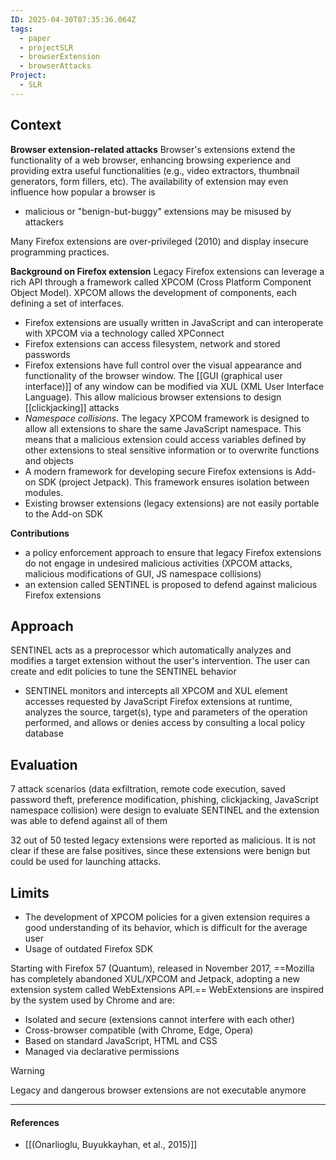```yaml
---
ID: 2025-04-30T07:35:36.064Z
tags:
  - paper
  - projectSLR
  - browserExtension
  - browserAttacks
Project:
  - SLR
---
```

## Context

**Browser extension-related attacks**
Browser's extensions extend the functionality of a web browser, enhancing browsing experience and providing extra useful functionalities (e.g., video extractors, thumbnail generators, form fillers, etc). The availability of extension may even influence how popular a browser is
- malicious or "benign-but-buggy" extensions may be misused by attackers

Many Firefox extensions are over-privileged (2010) and display insecure programming practices.

**Background on Firefox extension**
Legacy Firefox extensions can leverage a rich API through a framework called XPCOM (Cross Platform Component Object Model). XPCOM allows the development of components, each defining a set of interfaces.
- Firefox extensions are usually written in JavaScript and can interoperate with XPCOM via a technology called XPConnect
- Firefox extensions can access filesystem, network and stored passwords
- Firefox extensions have full control over the visual appearance and functionality of the browser window. The [[GUI (graphical user interface)]] of any window can be modified via XUL (XML User Interface Language). This allow malicious browser extensions to design [[clickjacking]] attacks
- *Namespace collisions*. The legacy XPCOM framework is designed to allow all extensions to share the same JavaScript namespace. This means that a malicious extension could access variables defined by other extensions to steal sensitive information or to overwrite functions and objects
- A modern framework for developing secure Firefox extensions is Add-on SDK (project Jetpack). This framework ensures isolation between modules.
- Existing browser extensions (legacy extensions) are not easily portable to the Add-on SDK

**Contributions**
- a policy enforcement approach to ensure that legacy Firefox extensions do not engage in undesired malicious activities (XPCOM attacks, malicious modifications of GUI, JS namespace collisions)
- an extension called SENTINEL is proposed to defend against malicious Firefox extensions

## Approach

SENTINEL acts as a preprocessor which automatically analyzes and modifies a target extension without the user's intervention. The user can create and edit policies to tune the SENTINEL behavior
- SENTINEL monitors and intercepts all XPCOM and XUL element accesses requested by JavaScript Firefox extensions at runtime, analyzes the source, target(s), type and parameters of the operation performed, and allows or denies access by consulting a local policy database

## Evaluation

7 attack scenarios (data exfiltration, remote code execution, saved password theft, preference modification, phishing, clickjacking, JavaScript namespace collision) were design to evaluate SENTINEL and the extension was able to defend against all of them

32 out of 50 tested legacy extensions were reported as malicious. It is not clear if these are false positives, since these extensions were benign but could be used for launching attacks.
## Limits

- The development of XPCOM policies for a given extension requires a good understanding of its behavior, which is difficult for the average user
- Usage of outdated Firefox SDK

Starting with Firefox 57 (Quantum), released in November 2017, ==Mozilla has completely abandoned XUL/XPCOM and Jetpack, adopting a new extension system called WebExtensions API.== WebExtensions are inspired by the system used by Chrome and are:
- Isolated and secure (extensions cannot interfere with each other)
- Cross-browser compatible (with Chrome, Edge, Opera)
- Based on standard JavaScript, HTML and CSS
- Managed via declarative permissions

> [!WARNING]
> Legacy and dangerous browser extensions are not executable anymore

---
#### References
- [[(Onarlioglu, Buyukkayhan, et al., 2015)]]
